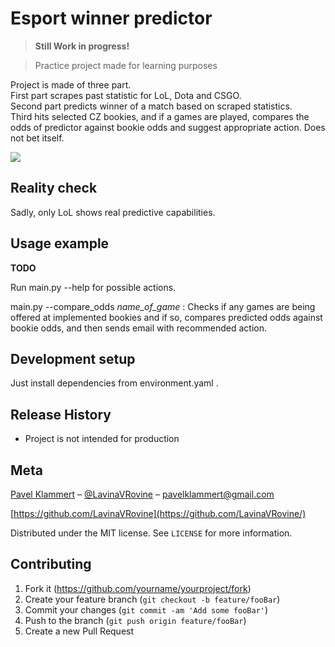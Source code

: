 # Esport winner predictor
> **Still Work in progress!**

> Practice project made for learning purposes



Project is made of three part. <br> 
First part scrapes past statistic for LoL, Dota and CSGO. <br>
Second part predicts winner of a match based on scraped statistics.<br>
Third hits selected CZ bookies, and if a games are played, compares the odds of 
predictor against bookie odds and suggest appropriate action. Does not bet itself.


![](header.png)

## Reality check
Sadly, only LoL shows real predictive capabilities.

## Usage example

**TODO**

Run main.py --help for possible actions.

main.py --compare_odds _name_of_game_ :
Checks if any games are being offered at 
implemented bookies and if so, compares predicted odds against bookie odds,
and then sends email with recommended action.

## Development setup

Just install dependencies from environment.yaml .

## Release History

 * Project is not intended for production

## Meta

[Pavel Klammert](http://www.klammert.cz) – [@LavinaVRovine](https://twitter.com/lavinavrovine) – pavelklammert@gmail.com

[https://github.com/LavinaVRovine](https://github.com/LavinaVRovine/)

Distributed under the MIT license. See ``LICENSE`` for more information.



## Contributing

1. Fork it (<https://github.com/yourname/yourproject/fork>)
2. Create your feature branch (`git checkout -b feature/fooBar`)
3. Commit your changes (`git commit -am 'Add some fooBar'`)
4. Push to the branch (`git push origin feature/fooBar`)
5. Create a new Pull Request

<!-- Markdown link & img dfn's -->
[npm-image]: https://img.shields.io/npm/v/datadog-metrics.svg?style=flat-square
[npm-url]: https://npmjs.org/package/datadog-metrics
[npm-downloads]: https://img.shields.io/npm/dm/datadog-metrics.svg?style=flat-square
[travis-image]: https://img.shields.io/travis/dbader/node-datadog-metrics/master.svg?style=flat-square
[travis-url]: https://travis-ci.org/dbader/node-datadog-metrics
[wiki]: https://github.com/yourname/yourproject/wiki
